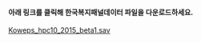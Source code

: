 #### 아래 링크를 클릭해 한국복지패널데이터 파일을 다운로드하세요.

[Koweps_hpc10_2015_beta1.sav](http://bit.ly/Koweps_hpc10_2015_v2)   
